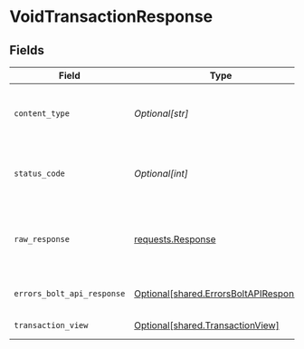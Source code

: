 # VoidTransactionResponse


## Fields

| Field                                                                                      | Type                                                                                       | Required                                                                                   | Description                                                                                |
| ------------------------------------------------------------------------------------------ | ------------------------------------------------------------------------------------------ | ------------------------------------------------------------------------------------------ | ------------------------------------------------------------------------------------------ |
| `content_type`                                                                             | *Optional[str]*                                                                            | :heavy_check_mark:                                                                         | HTTP response content type for this operation                                              |
| `status_code`                                                                              | *Optional[int]*                                                                            | :heavy_check_mark:                                                                         | HTTP response status code for this operation                                               |
| `raw_response`                                                                             | [requests.Response](https://requests.readthedocs.io/en/latest/api/#requests.Response)      | :heavy_minus_sign:                                                                         | Raw HTTP response; suitable for custom response parsing                                    |
| `errors_bolt_api_response`                                                                 | [Optional[shared.ErrorsBoltAPIResponse]](undefined/models/shared/errorsboltapiresponse.md) | :heavy_minus_sign:                                                                         | Generic Error Schema                                                                       |
| `transaction_view`                                                                         | [Optional[shared.TransactionView]](undefined/models/shared/transactionview.md)             | :heavy_minus_sign:                                                                         | Void Successful                                                                            |